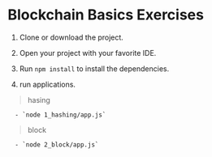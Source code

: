 # Blockchain Basics Exercises

1. Clone or download the project.

2. Open your project with your favorite IDE.

3. Run `npm install` to install the dependencies.

4. run applications.

> hasing
```
  - `node 1_hashing/app.js` 
```

> block
```
  - `node 2_block/app.js` 
```
